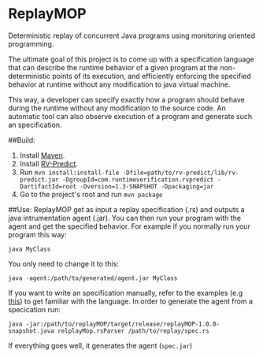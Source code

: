 # ReplayMOP
Deterministic replay of concurrent Java programs using monitoring oriented programming. 

The ultimate goal of this project is to come up with a specification language that can describe the runtime behavior of a given program at the non-deterministic points of its execution, and efficiently enforcing the specified behavior at runtime without any modification to java virtual machine. 

This way, a developer can specify exactly how a program should behave during the runtime without any modification to the source code. An automatic tool can also observe execution of a program and generate such an specification.


##Build:
1. Install [Maven](http://maven.apache.org/). 
2. Install [RV-Predict](https://runtimeverification.com/predict/).
3. Run `mvn install:install-file -Dfile=path/to/rv-predict/lib/rv-predict.jar -DgroupId=com.runtimeverification.rvpredict -DartifactId=root -Dversion=1.3-SNAPSHOT -Dpackaging=jar`
4. Go to the project's root and run `mvn package`

##Use:
ReplayMOP get as input a replay specification (.rs) and outputs a java intrumentation agent (.jar). You can then run your program with the agent and get the specified behavior. For example if you normally run your program this way: 
```
java MyClass
```
You only need to change it to this:
```
java -agent:/path/to/generated/agent.jar MyClass
```

If you want to write an specification manually, refer to the examples (e.g [this](examples/basic/Example1/Example1.rs)) to get familiar with the language. In order to generate the agent from a specication run:
```
java -jar:/path/to/replayMOP/target/release/replayMOP-1.0.0-snapshot.java relplayMop.rsParser /path/to/replay/spec.rs
```

If everything goes well, it generates the agent (```spec.jar```)



